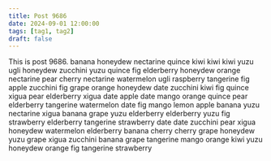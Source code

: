 ```yaml
---
title: Post 9686
date: 2024-09-01 12:00:00
tags: [tag1, tag2]
draft: false
---
```

This is post 9686.
banana
honeydew
nectarine
quince
kiwi
kiwi
kiwi
yuzu
ugli
honeydew
zucchini
yuzu
quince
fig
elderberry
honeydew
orange
nectarine
pear
cherry
nectarine
watermelon
ugli
raspberry
tangerine
fig
apple
zucchini
fig
grape
orange
honeydew
date
zucchini
kiwi
fig
quince
xigua
pear
elderberry
xigua
date
apple
date
mango
orange
quince
pear
elderberry
tangerine
watermelon
date
fig
mango
lemon
apple
banana
yuzu
nectarine
xigua
banana
grape
yuzu
elderberry
elderberry
yuzu
fig
strawberry
elderberry
tangerine
strawberry
date
date
zucchini
pear
xigua
honeydew
watermelon
elderberry
banana
cherry
cherry
grape
honeydew
yuzu
grape
xigua
zucchini
banana
grape
tangerine
mango
orange
kiwi
yuzu
honeydew
orange
fig
tangerine
strawberry
